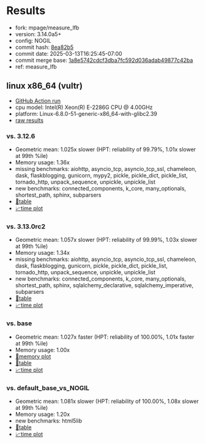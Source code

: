 # Results

- fork: mpage/measure_lfb
- version: 3.14.0a5+
- config: NOGIL
- commit hash: [8ea82b5](https://github.com/mpage/cpython/commit/8ea82b5)
- commit date: 2025-03-13T16:25:45-07:00
- commit merge base: [1a8e5742cdcf3dba7fc592d036adab49877c42ba](https://github.com/python/cpython/commit/1a8e5742cdcf3dba7fc592d036adab49877c42ba)
- ref: measure_lfb

## linux x86_64 (vultr)

- [GitHub Action run](https://github.com/facebookexperimental/free-threading-benchmarking/actions/runs/13846563658)
- cpu model: Intel(R) Xeon(R) E-2286G CPU @ 4.00GHz
- platform: Linux-6.8.0-51-generic-x86_64-with-glibc2.39
- [raw results](bm-20250313-vultr-x86_64-mpage-measure_lfb-3.14.0a5%2B-8ea82b5.json)

### vs. 3.12.6

- Geometric mean: 1.025x slower (HPT: reliability of 99.79%, 1.01x slower at 99th %ile)
- Memory usage: 1.36x
- missing benchmarks: aiohttp, asyncio_tcp, asyncio_tcp_ssl, chameleon, dask, flaskblogging, gunicorn, mypy2, pickle, pickle_dict, pickle_list, tornado_http, unpack_sequence, unpickle, unpickle_list
- new benchmarks: connected_components, k_core, many_optionals, shortest_path, sphinx, subparsers
- [📄table](bm-20250313-vultr-x86_64-mpage-measure_lfb-3.14.0a5%2B-8ea82b5-vs-3.12.6.md)
- [📈time plot](bm-20250313-vultr-x86_64-mpage-measure_lfb-3.14.0a5%2B-8ea82b5-vs-3.12.6.svg)

### vs. 3.13.0rc2

- Geometric mean: 1.057x slower (HPT: reliability of 99.99%, 1.03x slower at 99th %ile)
- Memory usage: 1.34x
- missing benchmarks: aiohttp, asyncio_tcp, asyncio_tcp_ssl, chameleon, dask, flaskblogging, gunicorn, pickle, pickle_dict, pickle_list, tornado_http, unpack_sequence, unpickle, unpickle_list
- new benchmarks: connected_components, k_core, many_optionals, shortest_path, sphinx, sqlalchemy_declarative, sqlalchemy_imperative, subparsers
- [📄table](bm-20250313-vultr-x86_64-mpage-measure_lfb-3.14.0a5%2B-8ea82b5-vs-3.13.0rc2.md)
- [📈time plot](bm-20250313-vultr-x86_64-mpage-measure_lfb-3.14.0a5%2B-8ea82b5-vs-3.13.0rc2.svg)

### vs. base

- Geometric mean: 1.027x faster (HPT: reliability of 100.00%, 1.01x faster at 99th %ile)
- Memory usage: 1.00x
- [🧠memory plot](bm-20250313-vultr-x86_64-mpage-measure_lfb-3.14.0a5%2B-8ea82b5-vs-base-mem.svg)
- [📄table](bm-20250313-vultr-x86_64-mpage-measure_lfb-3.14.0a5%2B-8ea82b5-vs-base.md)
- [📈time plot](bm-20250313-vultr-x86_64-mpage-measure_lfb-3.14.0a5%2B-8ea82b5-vs-base.svg)

### vs. default_base_vs_NOGIL

- Geometric mean: 1.081x slower (HPT: reliability of 100.00%, 1.08x slower at 99th %ile)
- Memory usage: 1.20x
- new benchmarks: html5lib
- [📄table](bm-20250313-vultr-x86_64-mpage-measure_lfb-3.14.0a5%2B-8ea82b5-vs-default_base_vs_NOGIL.md)
- [📈time plot](bm-20250313-vultr-x86_64-mpage-measure_lfb-3.14.0a5%2B-8ea82b5-vs-default_base_vs_NOGIL.svg)

